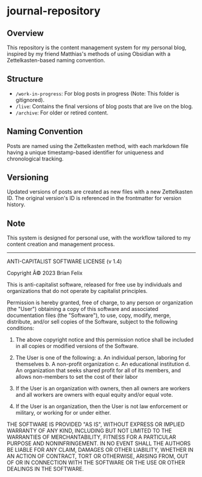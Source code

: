 # journal-repository

## Overview
This repository is the content management system for my personal blog, inspired by my friend Matthias's methods of using Obsidian with a Zettelkasten-based naming convention.

## Structure
- `/work-in-progress`: For blog posts in progress (Note: This folder is gitignored).
- `/live`: Contains the final versions of blog posts that are live on the blog.
- `/archive`: For older or retired content.

## Naming Convention
Posts are named using the Zettelkasten method, with each markdown file having a unique timestamp-based identifier for uniqueness and chronological tracking.

## Versioning
Updated versions of posts are created as new files with a new Zettelkasten ID. The original version's ID is referenced in the frontmatter for version history.

## Note
This system is designed for personal use, with the workflow tailored to my content creation and management process.

---

ANTI-CAPITALIST SOFTWARE LICENSE (v 1.4)

Copyright Â© 2023 Brian Felix

This is anti-capitalist software, released for free use by individuals and organizations that do not operate by capitalist principles.

Permission is hereby granted, free of charge, to any person or organization (the "User") obtaining a copy of this software and associated documentation files (the "Software"), to use, copy, modify, merge, distribute, and/or sell copies of the Software, subject to the following conditions:

1. The above copyright notice and this permission notice shall be included in all copies or modified versions of the Software.

2. The User is one of the following:
a. An individual person, laboring for themselves
b. A non-profit organization
c. An educational institution
d. An organization that seeks shared profit for all of its members, and allows non-members to set the cost of their labor

3. If the User is an organization with owners, then all owners are workers and all workers are owners with equal equity and/or equal vote.

4. If the User is an organization, then the User is not law enforcement or military, or working for or under either.

THE SOFTWARE IS PROVIDED "AS IS", WITHOUT EXPRESS OR IMPLIED WARRANTY OF ANY KIND, INCLUDING BUT NOT LIMITED TO THE WARRANTIES OF MERCHANTABILITY, FITNESS FOR A PARTICULAR PURPOSE AND NONINFRINGEMENT. IN NO EVENT SHALL THE AUTHORS BE LIABLE FOR ANY CLAIM, DAMAGES OR OTHER LIABILITY, WHETHER IN AN ACTION OF CONTRACT, TORT OR OTHERWISE, ARISING FROM, OUT OF OR IN CONNECTION WITH THE SOFTWARE OR THE USE OR OTHER DEALINGS IN THE SOFTWARE.